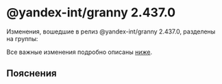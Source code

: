 # @yandex-int/granny 2.437.0

<!-- ЧЕЛОВЕЧЕСКОЕ ВСТУПЛЕНИЕ -->

Изменения, вошедшие в релиз @yandex-int/granny 2.437.0, разделены на группы:

Все важные изменения подробно описаны [ниже](#Пояснения).

## Пояснения

